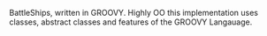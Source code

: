 BattleShips, written in GROOVY.  Highly OO this implementation uses classes, abstract classes and features of the GROOVY Langauage.

